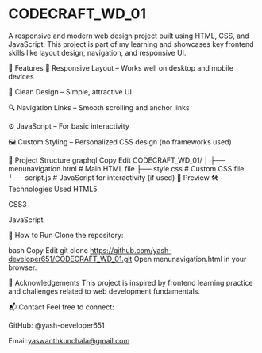 # CODECRAFT_WD_01
A responsive and modern web design project built using HTML, CSS, and JavaScript. This project is part of my learning and showcases key frontend skills like layout design, navigation, and responsive UI.

🚀 Features
📱 Responsive Layout – Works well on desktop and mobile devices

🎨 Clean Design – Simple, attractive UI

🔍 Navigation Links – Smooth scrolling and anchor links

⚙️ JavaScript – For basic interactivity

🖼️ Custom Styling – Personalized CSS design (no frameworks used)

📁 Project Structure
graphql
Copy
Edit
CODECRAFT_WD_01/
│
├── menunavigation.html          # Main HTML file
├── style.css           # Custom CSS file
└── script.js           # JavaScript for interactivity (if used)
📸 Preview
🛠️ Technologies Used
HTML5

CSS3

JavaScript

📌 How to Run
Clone the repository:

bash
Copy
Edit
git clone https://github.com/yash-developer651/CODECRAFT_WD_01.git
Open menunavigation.html in your browser.

🙌 Acknowledgements
This project is inspired by frontend learning practice and challenges related to web development fundamentals.

📬 Contact
Feel free to connect:

GitHub: @yash-developer651

Email:yaswanthkunchala@gmail.com
